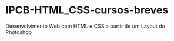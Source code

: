 # IPCB-HTML_CSS-cursos-breves
  Desenvolvimento Web com HTML e CSS a partir de um Layout do Photoshop
